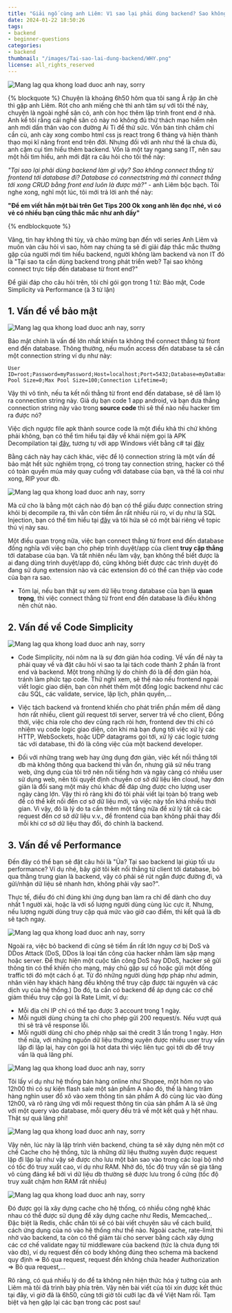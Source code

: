 ```yaml
---
title: "Giải ngố cùng anh Liêm: Vì sao lại phải dùng backend? Sao không connect thẳng từ frontend tới database đi?"
date: 2024-01-22 18:50:26
tags:
- backend
- beginner-questions
categories:
- backend
thumbnail: "/images/Tai-sao-lai-dung-backend/WHY.png"
license: all_rights_reserved
---
```

![Mang lag qua khong load duoc anh nay, sorry](/images/Tai-sao-lai-dung-backend/WHY.png)

{% blockquote %}
  Chuyện là khoảng 6h50 hôm qua tôi sang Ả rập ăn chè thì gặp anh Liêm. Rót cho anh miếng chè thì anh tâm sự với tôi thế này, chuyện là ngoài nghề sân cỏ, anh còn học thêm lập trình front end ở nhà. Anh kể tôi rằng cái nghề sân cỏ này nó không đủ thứ thách mạo hiểm nên anh mới dấn thân vào con đường Ai Ti để thử sức. Vốn bản tính chăm chỉ cần cù, anh cày xong combo html css js react trong 6 tháng và hiện thành thạo mọi kĩ năng front end trên đời. Nhưng đối với anh như thế là chưa đủ, anh cặm cụi tìm hiểu thêm backend. Vốn là một tay ngang sang IT, nên sau một hồi tìm hiểu, anh mới đặt ra câu hỏi cho tôi thế này: 
  
  <em>"Tại sao lại phải dùng backend làm gì vậy? Sao không connect thẳng từ frontend tới database đi? Database có connectstring mà thì connect thẳng tới xong CRUD bằng front end luôn là được mà?" </em> - anh Liêm bộc bạch. Tôi nghe xong, nghĩ một lúc, tôi mới trả lời anh thế này:

   <strong>"Để em viết hẳn một bài trên Get Tips 200 Ok xong anh lên đọc nhé, vì có vẻ có nhiều bạn cũng thắc mắc như anh đấy"</strong>

{% endblockquote %}
 

Vâng, tin hay không thì tùy, và chào mừng bạn đến với series Anh Liêm và muôn vàn câu hỏi vì sao, hôm nay chúng ta sẽ đi giải đáp thắc mắc thường gặp của người mới tìm hiểu backend, người không làm backend và non IT đó là "Tại sao ta cần dùng backend trong phát triển web? Tại sao không connect trực tiếp đến database từ front end?"

Để giải đáp cho câu hỏi trên, tôi chỉ gói gọn trong 1 từ: Bảo mật, Code Simplicity và Performance (à 3 từ lận)

## 1. Vấn đề về bảo mật
![Mang lag qua khong load duoc anh nay, sorry](/images/Tai-sao-lai-dung-backend/security.png)

 Bảo mật chính là vấn đề lớn nhất khiến ta không thể connect thẳng từ front end đến database. Thông thường, nếu muốn access đến database ta sẽ cần một connection string ví dụ như này:

 ``````postgresql
 User ID=root;Password=myPassword;Host=localhost;Port=5432;Database=myDataBase;Pooling=true;Min Pool Size=0;Max Pool Size=100;Connection Lifetime=0;
 ``````
 Vậy thì vô tình, nếu ta kết nối thẳng từ front end đến database, sẽ dễ làm lộ ra connection string này. Giả dụ bạn code 1 app android, và bạn đưa thẳng connection string này vào trong <strong>source code</strong> thì sẽ thế nào nếu hacker tìm ra được nó? 

 Việc dịch ngược file apk thành source code là một điều khả thi chứ không phải không, bạn có thể tìm hiểu tại đây về khái niệm gọi là APK Decompilation tại [đây](https://hackernoon.com/apk-decompilation-a-beginners-guide-for-reverse-engineers), tương tự với app Windows viết bằng c# tại [đây](https://www.jetbrains.com/decompiler/) 
 
  Bằng cách này hay cách khác, việc để lộ connection string là một vấn đề bảo mật hết sức nghiêm trọng, có trong tay connection string, hacker có thể có toàn quyền múa máy quay cuồng với database của bạn, và thế là coi như xong, RIP your db.

![Mang lag qua khong load duoc anh nay, sorry](/images/Tai-sao-lai-dung-backend/sql-injection.svg)

  Mà cứ cho là bằng một cách nào đó bạn có thể giấu được connection string khỏi bị decompile ra, thì vẫn còn tiềm ẩn rất nhiều rủi ro, ví dụ như là SQL Injection, bạn có thể tìm hiểu tại [đây](https://portswigger.net/web-security/sql-injection#:~:text=SQL%20injection%20(SQLi)%20is%20a,not%20normally%20able%20to%20retrieve.) và tôi hứa sẽ có một bài riêng về topic thú vị này sau.


  Một điều quan trọng nữa, việc bạn connect thẳng từ front end đến database đồng nghĩa với việc bạn cho phép trình duyệt/app của client <strong>truy cập thẳng</strong> tới database của bạn. Và tất nhiên nếu làm vậy, bạn không thể biết được là ai đang dùng trình duyệt/app đó, cũng không biết được các trình duyệt đó đang sử dụng extension nào và các extension đó có thể can thiệp vào code của bạn ra sao.
 
 * Tóm lại, nếu bạn thật sự xem dữ liệu trong database của bạn là <strong>quan trọng</strong>, thì việc connect thẳng từ front end đến database là điều không nên chút nào.
## 2. Vấn đề về Code Simplicity
![Mang lag qua khong load duoc anh nay, sorry](/images/Tai-sao-lai-dung-backend/compare.png)
 * Code Simplicity, nói nôm na là sự đơn giản hóa coding. Về vấn đề này ta phải quay về và đặt câu hỏi vì sao ta lại tách code thành 2 phần là front end và backend. Một trong những lý do chính đó là để đơn giản hóa, tránh làm phức tạp code. Thử nghĩ xem, sẽ thế nào nếu frontend ngoài viết logic giao diện, bạn còn nhét thêm một đống logic backend như các câu SQL, các validate, service, lập lịch, phân quyền,...

 * Việc tách backend và frontend khiến cho phát triển phần mềm dễ dàng hơn rất nhiều, client gửi request tới server, server trả về cho client, Đồng thời, việc chia role cho dev cũng rạch ròi hơn, frontend dev thì chỉ có nhiệm vụ code logic giao diện, còn khi mà bạn đụng tới việc xử lý các HTTP, WebSockets, hoặc UDP datagrams gọi tới, xử lý các logic tương tác với database, thì đó là công việc của một backend developer.

 * Đối với những trang web hay ứng dụng đơn giản, việc kết nối thẳng tới db mà không thông qua backend thì vẫn ổn, nhưng giả sử nếu trang web, ứng dụng của tôi trở nên nổi tiếng hơn và ngày càng có nhiều user sử dụng web, nên tôi quyết định chuyển cơ sở dữ liệu lên cloud, hay đơn giản là đổi sang một máy chủ khác để đáp ứng được cho lượng user ngày càng lớn. Vậy thì rõ ràng khi đó tôi phải viết lại toàn bộ trang web để có thể kết nối đến cơ sở dữ liệu mới, và việc này tốn khá nhiều thời gian.
 Vì vậy, đó là lý do ta cần thêm một tầng nữa để xử lý tất cả các request đến cơ sở dữ liệu v.v., để frontend của bạn không phải thay đổi mỗi khi cơ sở dữ liệu thay đổi, đó chính là backend.

## 3. Vấn đề về Performance
Đến đây có thể bạn sẽ đặt câu hỏi là "Ủa? Tại sao backend lại giúp tối ưu performance? Ví dụ nhé, bây giờ tôi kết nối thẳng từ client tới database, bỏ qua thằng trung gian là backend, vậy có phải sẽ rút ngắn được đường đi, và gửi/nhận dữ liệu sẽ nhanh hơn, không phải vậy sao?".

Thực tế, điều đó chỉ đúng khi ứng dụng bạn làm ra chỉ để dành cho duy nhất 1 người xài, hoặc là với số lượng người dùng cùng lúc cực ít. Nhưng, nếu lượng người dùng truy cập quá mức vào giờ cao điểm, thì kết quả là db sẽ tạch ngay.

![Mang lag qua khong load duoc anh nay, sorry](/images/Tai-sao-lai-dung-backend/ddos.png)

 Ngoài ra, việc bỏ backend đi cũng sẽ tiềm ẩn rất lớn nguy cơ bị DoS và DDos Attack (DoS, DDos là loại tấn công của hacker nhằm làm sập mạng hoặc server. Để thực hiện một cuộc tấn công DoS hay DDoS, hacker sẽ gửi thông tin có thể khiến cho mạng, máy chủ gặp sự cố hoặc gửi một đống traffic tới đó một cách ồ ạt. Từ đó những người dùng hợp pháp như admin, nhân viên hay khách hàng đều không thể truy cập được tài nguyên và các dịch vụ của hệ thống.) Do đó, ta cần có backend để áp dụng các cơ chế giảm thiểu truy cập gọi là Rate Limit, ví dụ: 
- Mỗi địa chỉ IP chỉ có thể tạo được 3 account trong 1 ngày.
- Mỗi người dùng chúng ta chỉ cho phép gửi 200 request/s. Nếu vượt quá thì sẽ trả về response lỗi.
- Mỗi người dùng chỉ cho phép nhập sai thẻ credit 3 lần trong 1 ngày.
Hơn thế nữa, với những nguồn dữ liệu thường xuyên được nhiều user truy vấn lặp đi lặp lại, hay còn gọi là hot data thì việc liên tục gọi tới db để truy vấn là quá lãng phí.

![Mang lag qua khong load duoc anh nay, sorry](/images/Tai-sao-lai-dung-backend/ronaldo_shopee.jpeg)

Tôi lấy ví dụ như hệ thống bán hàng online như Shopee, một hôm nọ vào 12h00 thì có sự kiện flash sale một sản phẩm A nào đó, thế là hàng trăm hàng nghìn user đổ xô vào xem thông tin sản phẩm A đó cùng lúc vào đúng 12h00, và rõ ràng ứng với mỗi request thông tin của sản phẩm A là sẽ ứng với một query vào database, mỗi query đều trả về một kết quả y hệt nhau. Thật sự quá lãng phí!

![Mang lag qua khong load duoc anh nay, sorry](/images/Tai-sao-lai-dung-backend/cache.png)

Vậy nên, lúc này là lập trình viên backend, chúng ta sẽ xây dựng nên một cơ chế Cache cho hệ thống, tức là những dữ liệu thường xuyên được request lặp đi lặp lại như vậy sẽ được cho lưu một bản sao vào trong các loại bộ nhớ có tốc đó truy xuất cao, ví dụ như RAM. Nhờ đó, tốc độ truy vấn sẽ gia tăng vô cùng đáng kể bởi vì dữ liệu db thường sẽ được lưu trong ổ cứng (tốc độ truy xuất chậm hơn RAM rất nhiều)

![Mang lag qua khong load duoc anh nay, sorry](/images/Tai-sao-lai-dung-backend/redis-cache.png)

Đó được gọi là xây dựng cache cho hệ thống, có nhiều công nghệ khác nhau có thể được sử dụng để xây dựng cache như Redis, Memcached,.. Đặc biệt là Redis, chắc chắn tôi sẽ có bài viết chuyên sâu về cách build, cách ứng dụng của nó vào hệ thống như thế nào.
Ngoài cache, rate-limit thì nhờ vào backend, ta còn có thể giảm tải cho server bằng cách xây dựng các cơ chế validate ngay từ middleware của backend (tức là chưa đụng tới vào db), ví dụ request đến có body không đúng theo schema mà backend quy định => Bỏ qua request, request đến không chứa header Authorization => Bỏ qua request,...

Rõ ràng, có quá nhiều lý do để ta không nên hiện thức hóa ý tưởng của anh Liêm mà tôi đã trình bày phía trên. Vậy nên bài viết của tôi xin được kết thúc tại đây, vì giờ đã là 6h50, cũng tới giờ tôi cưỡi lạc đà về Việt Nam rồi. Tạm biệt và hẹn gặp lại các bạn trong các post sau!
